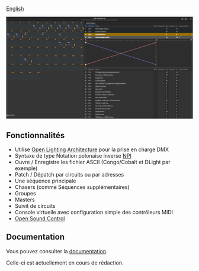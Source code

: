 [English](index.md)

![Window](https://raw.githubusercontent.com/mikacousin/olc/assets/olc.png)

## Fonctionnalités
- Utilise [Open Lighting Architecture](https://www.openlighting.org/ola/) pour la prise en charge DMX
- Syntaxe de type Notation polonaise inverse [NPI](https://fr.wikipedia.org/wiki/Notation_polonaise_inverse)
- Ouvre / Enregistre les fichier ASCII (Congo/Cobalt et DLight par exemple)
- Patch / Dépatch par circuits ou par adresses
- Une séquence principale
- Chasers (comme Séquences supplémentaires)
- Groupes
- Masters
- Suivit de circuits
- Console virtuelle avec configuration simple des contrôleurs MIDI
- [Open Sound Control](https://fr.wikipedia.org/wiki/Open_Sound_Control)

## Documentation 
Vous pouvez consulter la [documentation](doc.fr/index.md).

Celle-ci est actuellement en cours de rédaction.
